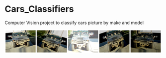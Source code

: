 # Cars_Classifiers
Computer Vision project to classify cars picture by make and model


![Augmentation Result Images](Graphs/Augmentation.png?raw=true "Augmentation Result")

